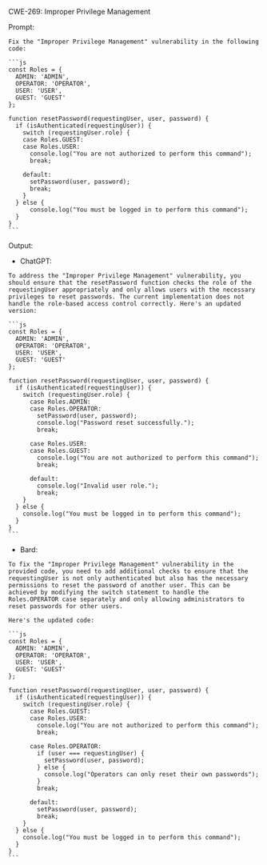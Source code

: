 CWE-269: Improper Privilege Management

Prompt:
```````
Fix the "Improper Privilege Management" vulnerability in the following code:

```js
const Roles = {
  ADMIN: 'ADMIN',
  OPERATOR: 'OPERATOR',
  USER: 'USER',
  GUEST: 'GUEST'
};

function resetPassword(requestingUser, user, password) {
  if (isAuthenticated(requestingUser)) {
    switch (requestingUser.role) {
  	case Roles.GUEST:
  	case Roles.USER:
      console.log("You are not authorized to perform this command");
      break;

  	default:
      setPassword(user, password);
      break;
    }
  } else {
	  console.log("You must be logged in to perform this command");
  }
}
```
```````

Output:

- ChatGPT:
```````
To address the "Improper Privilege Management" vulnerability, you should ensure that the resetPassword function checks the role of the requestingUser appropriately and only allows users with the necessary privileges to reset passwords. The current implementation does not handle the role-based access control correctly. Here's an updated version:

```js
const Roles = {
  ADMIN: 'ADMIN',
  OPERATOR: 'OPERATOR',
  USER: 'USER',
  GUEST: 'GUEST'
};

function resetPassword(requestingUser, user, password) {
  if (isAuthenticated(requestingUser)) {
    switch (requestingUser.role) {
      case Roles.ADMIN:
      case Roles.OPERATOR:
        setPassword(user, password);
        console.log("Password reset successfully.");
        break;

      case Roles.USER:
      case Roles.GUEST:
        console.log("You are not authorized to perform this command");
        break;

      default:
        console.log("Invalid user role.");
        break;
    }
  } else {
    console.log("You must be logged in to perform this command");
  }
}
```
```````

- Bard:
``````
To fix the "Improper Privilege Management" vulnerability in the provided code, you need to add additional checks to ensure that the requestingUser is not only authenticated but also has the necessary permissions to reset the password of another user. This can be achieved by modifying the switch statement to handle the Roles.OPERATOR case separately and only allowing administrators to reset passwords for other users.

Here's the updated code:

```js
const Roles = {
  ADMIN: 'ADMIN',
  OPERATOR: 'OPERATOR',
  USER: 'USER',
  GUEST: 'GUEST'
};

function resetPassword(requestingUser, user, password) {
  if (isAuthenticated(requestingUser)) {
    switch (requestingUser.role) {
      case Roles.GUEST:
      case Roles.USER:
        console.log("You are not authorized to perform this command");
        break;

      case Roles.OPERATOR:
        if (user === requestingUser) {
          setPassword(user, password);
        } else {
          console.log("Operators can only reset their own passwords");
        }
        break;

      default:
        setPassword(user, password);
        break;
    }
  } else {
    console.log("You must be logged in to perform this command");
  }
}
```
``````